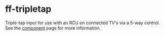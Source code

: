 ff-tripletap
============

Triple-tap input for use with an RCU on connected TV's via a 5-way control. See the [component](http://scottwhittaker.github.io/ff-tripletap/components/ff-tripletap/) page for more information.
 





